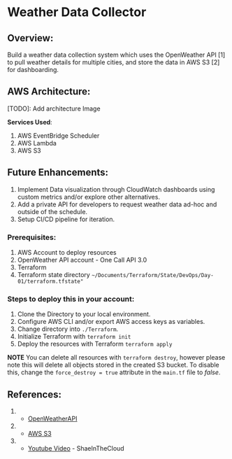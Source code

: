 # Weather Data Collector
## Overview:
Build a weather data collection system which uses the OpenWeather API [1] to pull weather details for multiple cities, and store the data in AWS S3 [2] for dashboarding.

## AWS Architecture:
[TODO]: Add architecture Image

**Services Used**:
1) AWS EventBridge Scheduler
2) AWS Lambda
3) AWS S3

## Future Enhancements:
1) Implement Data visualization through CloudWatch dashboards using custom metrics and/or explore other alternatives.
2) Add a private API for developers to request weather data ad-hoc and outside of the schedule.
3) Setup CI/CD pipeline for iteration.

### Prerequisites:
1) AWS Account to deploy resources
2) OpenWeather API account - One Call API 3.0
3) Terraform
4) Terraform state directory `~/Documents/Terraform/State/DevOps/Day-01/terraform.tfstate"`
  

### Steps to deploy this in your account:
1) Clone the Directory to your local environment.
2) Configure AWS CLI and/or export AWS access keys as variables.
3) Change directory into `./Terraform`.
4) Initialize Terraform with `terraform init`
5) Deploy the resources with Terraform `terraform apply`

**NOTE** You can delete all resources with `terraform destroy`, however please note this will delete all objects stored in the created S3 bucket. To disable this, change the `force_destroy = true` attribute in the `main.tf` file to *false*. 


## References:
1) - [OpenWeatherAPI](https://openweathermap.org/api)
2) - [AWS S3](https://docs.aws.amazon.com/s3/)
3) - [Youtube Video](https://youtu.be/A95XBJFOqjw) - ShaeInTheCloud
